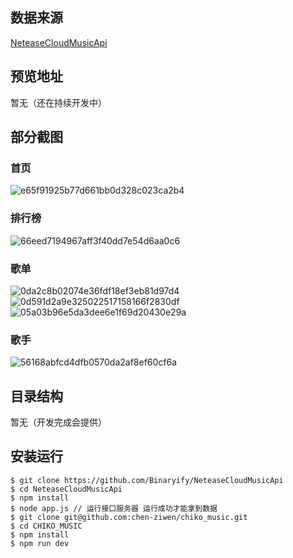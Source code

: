 ## 数据来源
[NeteaseCloudMusicApi](https://github.com/Binaryify/NeteaseCloudMusicApi)
## 预览地址
暂无（还在持续开发中）
## 部分截图
### 首页
![e65f91925b77d661bb0d328c023ca2b4](https://user-images.githubusercontent.com/85820568/200761799-07952db7-2db5-4c53-a7a4-7dd5e5c73f12.png)
### 排行榜
![66eed7194967aff3f40dd7e54d6aa0c6](https://user-images.githubusercontent.com/85820568/200761719-1e329d3a-7780-47c6-b67a-5502cf770e50.png)
### 歌单
![0da2c8b02074e36fdf18ef3eb81d97d4](https://user-images.githubusercontent.com/85820568/200761842-928bfa07-a2e2-4adf-9748-1446adf6bea5.png)
![0d591d2a9e325022517158166f2830df](https://user-images.githubusercontent.com/85820568/200761689-c0e43b65-df48-4c4f-b90e-13c54d95f811.png)
![05a03b96e5da3dee6e1f69d20430e29a](https://user-images.githubusercontent.com/85820568/200761857-df44c435-6bdd-41c6-b89e-a73165907f04.png)
### 歌手
![56168abfcd4dfb0570da2af8ef60cf6a](https://user-images.githubusercontent.com/85820568/200761893-863e4c59-9fa6-492e-b942-b601a74e5254.png)
## 目录结构
暂无（开发完成会提供）
## 安装运行
```git
$ git clone https://github.com/Binaryify/NeteaseCloudMusicApi
$ cd NeteaseCloudMusicApi
$ npm install
$ node app.js // 运行接口服务器 运行成功才能拿到数据
$ git clone git@github.com:chen-ziwen/chiko_music.git
$ cd CHIKO_MUSIC
$ npm install
$ npm run dev
```

